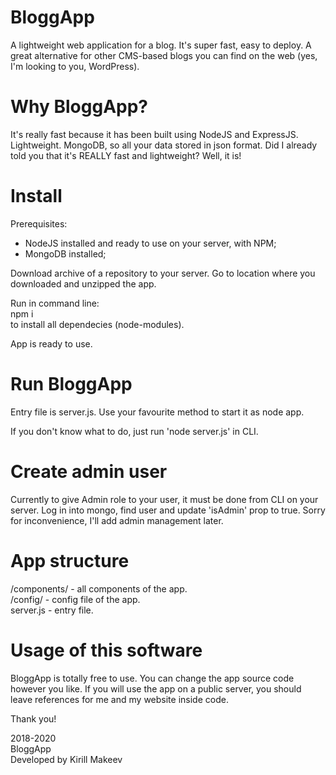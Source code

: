 # BloggApp
A lightweight web application for a blog. It's super fast, easy to deploy. A great alternative for other CMS-based blogs you can find on the web (yes, I'm looking to you, WordPress).

# Why BloggApp?
It's really fast because it has been built using NodeJS and ExpressJS. Lightweight. MongoDB, so all your data stored in json format. Did I already told you that it's REALLY fast and lightweight? Well, it is! 

# Install
Prerequisites:
- NodeJS installed and ready to use on your server, with NPM;
- MongoDB installed;

Download archive of a repository to your server.
Go to location where you downloaded and unzipped the app.

Run in command line:<br/>
npm i<br/>
to install all dependecies (node-modules).

App is ready to use.

# Run BloggApp
Entry file is server.js. Use your favourite method to start it as node app.

If you don't know what to do, just run 'node server.js' in CLI.

# Create admin user
Currently to give Admin role to your user, it must be done from CLI on your server. Log in into mongo, find user and update 'isAdmin' prop to true. Sorry for inconvenience, I'll add admin management later.

# App structure
/components/ - all components of the app.<br/>
/config/ - config file of the app.<br/>
server.js - entry file.

# Usage of this software
BloggApp is totally free to use. You can change the app source code however you like.
If you will use the app on a public server, you should leave references for me and my website inside code.

Thank you!

2018-2020<br/>
BloggApp<br/>
Developed by Kirill Makeev
